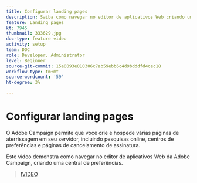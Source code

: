 ```yaml
---
title: Configurar landing pages
description: Saiba como navegar no editor de aplicativos Web criando uma central de preferências.
feature: Landing pages
kt: 7945
thumbnail: 333629.jpg
doc-type: feature video
activity: setup
team: DOC
role: Developer, Administrator
level: Beginner
source-git-commit: 15a0093e010306c7ab59ebb6c4d9bdddfd4cec18
workflow-type: tm+mt
source-wordcount: '59'
ht-degree: 3%

---
```



# Configurar landing pages

O Adobe Campaign permite que você crie e hospede várias páginas de aterrissagem em seu servidor, incluindo pesquisas online, centros de preferências e páginas de cancelamento de assinatura.

Este vídeo demonstra como navegar no editor de aplicativos Web da Adobe Campaign, criando uma central de preferências.

>[!VIDEO](https://video.tv.adobe.com/v/333629?quality=12)
